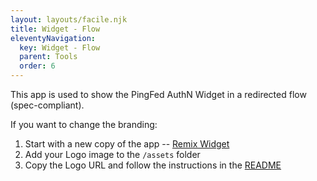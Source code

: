 ```yaml
---
layout: layouts/facile.njk
title: Widget - Flow
eleventyNavigation:
  key: Widget - Flow
  parent: Tools
  order: 6
---
```


This app is used to show the PingFed AuthN Widget in a redirected flow (spec-compliant). 

If you want to change the branding:

1. Start with a new copy of the app -- [Remix Widget](https://glitch.new/~facile-widget)
2. Add your Logo image to the `/assets` folder
3. Copy the Logo URL and follow the instructions in the [README](https://glitch.com/edit/#!/facile-widget)